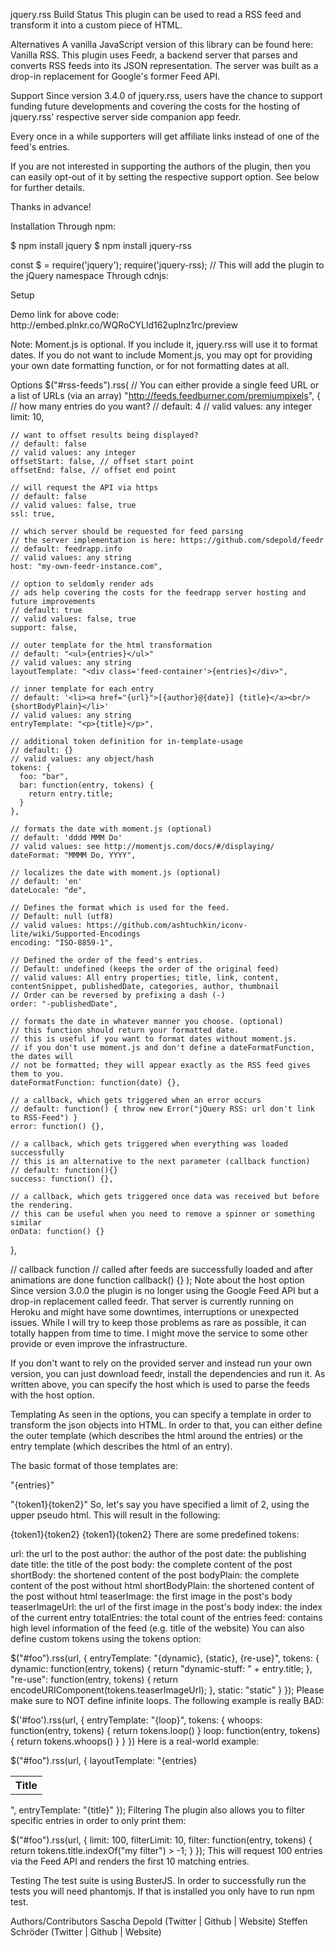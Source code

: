 jquery.rss Build Status
This plugin can be used to read a RSS feed and transform it into a custom piece of HTML.

Alternatives
A vanilla JavaScript version of this library can be found here: Vanilla RSS. This plugin uses Feedr, a backend server that parses and converts RSS feeds into its JSON representation. The server was built as a drop-in replacement for Google's former Feed API.

Support
Since version 3.4.0 of jquery.rss, users have the chance to support funding future developments and covering the costs for the hosting of jquery.rss' respective server side companion app feedr.

Every once in a while supporters will get affiliate links instead of one of the feed's entries.

If you are not interested in supporting the authors of the plugin, then you can easily opt-out of it by setting the respective support option. See below for further details.

Thanks in advance!

Installation
Through npm:

$ npm install jquery
$ npm install jquery-rss

const $ = require('jquery');
require('jquery-rss); // This will add the plugin to the jQuery namespace
Through cdnjs:

<script src="http://code.jquery.com/jquery-1.11.0.js"></script>
<script src="https://cdnjs.cloudflare.com/ajax/libs/jquery-rss/3.3.0/jquery.rss.min.js"></script>
Setup
<!DOCTYPE html>
<html>
  <head>
    <title>jquery.rss example</title>
    <script src="lib/jquery-1.6.4.min.js"></script>
    <script src="https://cdnjs.cloudflare.com/ajax/libs/moment.js/2.8.4/moment.min.js"></script>
    <script src="dist/jquery.rss.min.js"></script>
    <script>
      jQuery(function($) {
        $("#rss-feeds").rss("http://feeds.feedburner.com/premiumpixels");
      });
    </script>
  </head>
  <body>
    <div id="rss-feeds"></div>
  </body>
</html>
Demo link for above code: http://embed.plnkr.co/WQRoCYLld162uplnz1rc/preview

Note: Moment.js is optional. If you include it, jquery.rss will use it to format dates. If you do not want to include Moment.js, you may opt for providing your own date formatting function, or for not formatting dates at all.

Options
$("#rss-feeds").rss(
  // You can either provide a single feed URL or a list of URLs (via an array)
  "http://feeds.feedburner.com/premiumpixels",
  {
    // how many entries do you want?
    // default: 4
    // valid values: any integer
    limit: 10,

    // want to offset results being displayed?
    // default: false
    // valid values: any integer
    offsetStart: false, // offset start point
    offsetEnd: false, // offset end point

    // will request the API via https
    // default: false
    // valid values: false, true
    ssl: true,

    // which server should be requested for feed parsing
    // the server implementation is here: https://github.com/sdepold/feedr
    // default: feedrapp.info
    // valid values: any string
    host: "my-own-feedr-instance.com",

    // option to seldomly render ads
    // ads help covering the costs for the feedrapp server hosting and future improvements
    // default: true
    // valid values: false, true
    support: false,

    // outer template for the html transformation
    // default: "<ul>{entries}</ul>"
    // valid values: any string
    layoutTemplate: "<div class='feed-container'>{entries}</div>",

    // inner template for each entry
    // default: '<li><a href="{url}">[{author}@{date}] {title}</a><br/>{shortBodyPlain}</li>'
    // valid values: any string
    entryTemplate: "<p>{title}</p>",

    // additional token definition for in-template-usage
    // default: {}
    // valid values: any object/hash
    tokens: {
      foo: "bar",
      bar: function(entry, tokens) {
        return entry.title;
      }
    },

    // formats the date with moment.js (optional)
    // default: 'dddd MMM Do'
    // valid values: see http://momentjs.com/docs/#/displaying/
    dateFormat: "MMMM Do, YYYY",

    // localizes the date with moment.js (optional)
    // default: 'en'
    dateLocale: "de",

    // Defines the format which is used for the feed.
    // Default: null (utf8)
    // valid values: https://github.com/ashtuchkin/iconv-lite/wiki/Supported-Encodings
    encoding: "ISO-8859-1",

    // Defined the order of the feed's entries.
    // Default: undefined (keeps the order of the original feed)
    // valid values: All entry properties; title, link, content, contentSnippet, publishedDate, categories, author, thumbnail
    // Order can be reversed by prefixing a dash (-)
    order: "-publishedDate",

    // formats the date in whatever manner you choose. (optional)
    // this function should return your formatted date.
    // this is useful if you want to format dates without moment.js.
    // if you don't use moment.js and don't define a dateFormatFunction, the dates will
    // not be formatted; they will appear exactly as the RSS feed gives them to you.
    dateFormatFunction: function(date) {},

    // a callback, which gets triggered when an error occurs
    // default: function() { throw new Error("jQuery RSS: url don't link to RSS-Feed") }
    error: function() {},

    // a callback, which gets triggered when everything was loaded successfully
    // this is an alternative to the next parameter (callback function)
    // default: function(){}
    success: function() {},

    // a callback, which gets triggered once data was received but before the rendering.
    // this can be useful when you need to remove a spinner or something similar
    onData: function() {}
  },

  // callback function
  // called after feeds are successfully loaded and after animations are done
  function callback() {}
);
Note about the host option
Since version 3.0.0 the plugin is no longer using the Google Feed API but a drop-in replacement called feedr. That server is currently running on Heroku and might have some downtimes, interruptions or unexpected issues. While I will try to keep those problems as rare as possible, it can totally happen from time to time. I might move the service to some other provide or even improve the infrastructure.

If you don't want to rely on the provided server and instead run your own version, you can just download feedr, install the dependencies and run it. As written above, you can specify the host which is used to parse the feeds with the host option.

Templating
As seen in the options, you can specify a template in order to transform the json objects into HTML. In order to that, you can either define the outer template (which describes the html around the entries) or the entry template (which describes the html of an entry).

The basic format of those templates are:

<!-- layoutTemplate: -->
"<outer-html>{entries}</outer-html>"

<!-- entryTemplate: -->
"<any-html>{token1}{token2}</any-html>"
So, let's say you have specified a limit of 2, using the upper pseudo html. This will result in the following:

<outer-html>
  <any-html>{token1}{token2}</any-html>
  <any-html>{token1}{token2}</any-html>
</outer-html>
There are some predefined tokens:

url: the url to the post
author: the author of the post
date: the publishing date
title: the title of the post
body: the complete content of the post
shortBody: the shortened content of the post
bodyPlain: the complete content of the post without html
shortBodyPlain: the shortened content of the post without html
teaserImage: the first image in the post's body
teaserImageUrl: the url of the first image in the post's body
index: the index of the current entry
totalEntries: the total count of the entries
feed: contains high level information of the feed (e.g. title of the website)
You can also define custom tokens using the tokens option:

$("#foo").rss(url, {
  entryTemplate: "{dynamic}, {static}, {re-use}",
  tokens: {
    dynamic: function(entry, tokens) {
      return "dynamic-stuff: " + entry.title;
    },
    "re-use": function(entry, tokens) {
      return encodeURIComponent(tokens.teaserImageUrl);
    },
    static: "static"
  }
});
Please make sure to NOT define infinite loops. The following example is really BAD:

$('#foo').rss(url, {
  entryTemplate: "{loop}",
  tokens: {
    whoops: function(entry, tokens) { return tokens.loop() }
    loop: function(entry, tokens) { return tokens.whoops() }
  }
})
Here is a real-world example:

$("#foo").rss(url, {
  layoutTemplate: "<table><tr><th>Title</th></tr>{entries}</table>",
  entryTemplate: "<tr><td>{title}</td></tr>"
});
Filtering
The plugin also allows you to filter specific entries in order to only print them:

$("#foo").rss(url, {
  limit: 100,
  filterLimit: 10,
  filter: function(entry, tokens) {
    return tokens.title.indexOf("my filter") > -1;
  }
});
This will request 100 entries via the Feed API and renders the first 10 matching entries.

Testing
The test suite is using BusterJS. In order to successfully run the tests you will need phantomjs. If that is installed you only have to run npm test.

Authors/Contributors
Sascha Depold (Twitter | Github | Website)
Steffen Schröder (Twitter | Github | Website)

